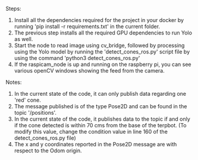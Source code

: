 Steps:

1. Install all the dependencies required for the project in your docker by running 'pip install -r requirements.txt' in the current folder.
2. The previous step installs all the required GPU dependencies to run Yolo as well.
3. Start the node to read image using cv_bridge, followed by processing using the Yolo model by running the 'detect_cones_ros.py' script file by using the command 'python3 detect_cones_ros.py'
4. If the raspicam_node is up and running on the raspberry pi, you can see various openCV windows showing the feed from the camera.

Notes:

1. In the current state of the code, it can only publish data regarding one 'red' cone.
2. The message published is of the type Pose2D and can be found in the topic '/positions'.
3. In the current state of the code, it publishes data to the topic if and only if the cone detected is within 70 cms from the base of the terpbot. (To modify this value, change the condition value in line 160 of the detect_cones_ros.py file)
4. The x and y coordinates reported in the Pose2D message are with respect to the Odom origin.